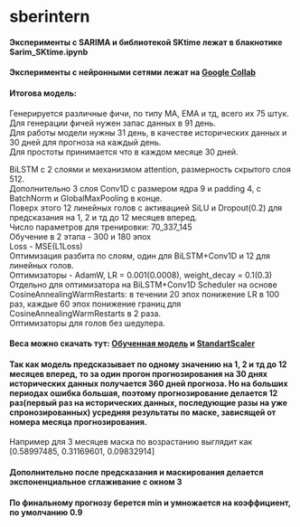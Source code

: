 # sberintern

#### Эксперименты с SARIMA и библиотекой SKtime лежат в блакнотике Sarim_SKtime.ipynb ####
#### Эксперименты с нейронными сетями лежат на [Google Collab](https://colab.research.google.com/drive/1UmVPYV3gCJUPoO-uTlLq3FpMClTzlblx#scrollTo=UHs19f9dd3Zt&uniqifier=1) ####

#### Итогова модель: ####
Генерируется различные фичи, по типу MA, EMA и тд, всего их 75 штук. \
Для генерации фичей нужен запас данных в 91 день. \
Для работы модели нужны 31 день, в качестве исторических данных и 30 дней для прогноза на каждый день.  \
Для простоты принимается что в каждом месяце 30 дней.  

BiLSTM с 2 слоями и механизмом attention, размерность скрытого слоя 512.  \
Дополнительно 3 слоя Conv1D с размером ядра 9 и padding 4, с BatchNorm и GlobalMaxPooling в конце.  \
Поверх этого 12 линейных голов с активацией SiLU и Dropout(0.2) для предсказания на 1, 2 и тд до 12 месяцев вперед.  \
Число параметров для тренировки: 70_337_145 \
Обучение в 2 этапа - 300 и 180 эпох \
Loss - MSE(L1Loss) \
Оптимизация разбита по слоям, один для BiLSTM+Conv1D и 12 для линейных голов. \
Оптимизаторы - AdamW, LR = 0.001(0.0008), weight_decay = 0.1(0.3) \
Отдельно для оптимизатора на BiLSTM+Conv1D Scheduler на основе CosineAnnealingWarmRestarts: в течении 20 эпох понижение LR в 100 раз, каждые 60 эпох понижение границ для CosineAnnealingWarmRestarts в 2 раза. \
Оптимизаторы для голов без шедулера. 

#### Веса можно скачать тут: [Обученная модель](https://drive.google.com/file/d/164Rkvu7Ej3x5C9efL6Dp2ocsNDnaYGsK/view?usp=sharing) и [StandartScaler](https://drive.google.com/file/d/1lEVf2yECUB-022q-6O_KHxd_6bsFGO8I/view?usp=sharing) ####

#### Так как модель предсказывает по одному значению на 1, 2 и тд до 12 месяцев вперед, то за один прогон прогнозирования на 30 днях исторических данных получается 360 дней прогноза. Но на больших периодах ошибка большая, поэтому прогнозирование делается 12 раз(первый раз на исторических данных, последующие разы на уже спронозированных) усредняя результаты по маске, зависящей от номера месяца прогнозирования. ####
Например для 3 месяцев маска по возрастанию выглядит как \[0.58997485, 0.31169601, 0.09832914\]
#### Дополнительно после предсказания и маскирования делается экспоненциальное сглаживание с окном 3 ####
#### По финальному прогнозу берется min и умножается на коэффициент, по умолчанию 0.9 ####
